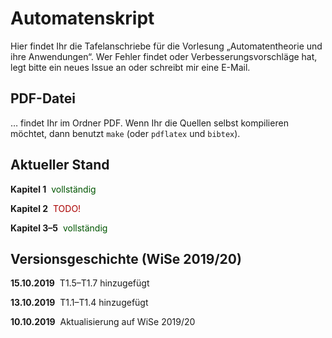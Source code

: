 # Automatenskript
Hier findet Ihr die Tafelanschriebe für die Vorlesung „Automatentheorie und ihre Anwendungen“. Wer Fehler findet oder Verbesserungsvorschläge hat, legt bitte ein neues Issue an oder schreibt mir eine E-Mail.

## PDF-Datei

… findet Ihr im Ordner PDF. Wenn Ihr die Quellen selbst kompilieren möchtet, dann benutzt
<code>make</code> (oder
<code>pdflatex</code> und <code>bibtex</code>).

## Aktueller Stand

**Kapitel 1**&nbsp; <font color="#005500">vollständig</font>

**Kapitel 2**&nbsp; <font color="#aa0000">TODO!</font>

**Kapitel 3–5**&nbsp; <font color="#005500">vollständig</font>

## Versionsgeschichte (WiSe 2019/20)

**15.10.2019**&nbsp; T1.5–T1.7 hinzugefügt

**13.10.2019**&nbsp; T1.1–T1.4 hinzugefügt

**10.10.2019**&nbsp; Aktualisierung auf WiSe 2019/20